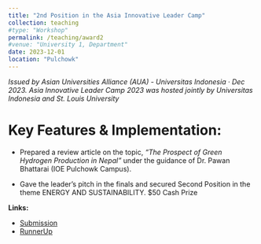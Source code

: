 ```yaml
---
title: "2nd Position in the Asia Innovative Leader Camp"
collection: teaching
#type: "Workshop"
permalink: /teaching/award2
#venue: "University 1, Department"
date: 2023-12-01
location: "Pulchowk"
---
```


*Issued by Asian Universities Alliance (AUA) - Universitas Indonesia · Dec 2023. Asia Innovative Leader Camp 2023 was hosted jointly by Universitas Indonesia and St. Louis University*

# Key Features & Implementation:

- Prepared a review article on the topic, *“The Prospect of Green Hydrogen Production in Nepal”* under the guidance of Dr. Pawan Bhattarai (IOE Pulchowk Campus). 

- Gave the leader’s pitch in the finals and secured Second Position in the theme ENERGY AND SUSTAINABILITY. $50 Cash Prize


**Links:**  
- [Submission](https://drive.google.com/file/d/1QrnT--IcvsneT7IJXU36tZ8KaKCFMPvm/view)
- [RunnerUp](https://drive.google.com/file/d/1t8ukyl9kfLxB8WtGdBv7dWznTCkCpn9i/view?usp=sharing)



